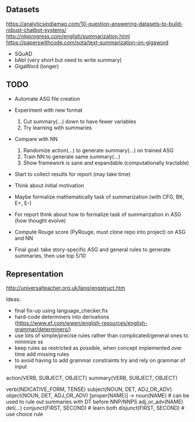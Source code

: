 ## Datasets

https://analyticsindiamag.com/10-question-answering-datasets-to-build-robust-chatbot-systems/
http://nlpprogress.com/english/summarization.html
https://paperswithcode.com/sota/text-summarization-on-gigaword

- SQuAD
- bAbI (very short but need to write summary)
- GigaWord (longer)

## TODO

- Automate ASG file creation
- Experiment with new format
    1. Cut summary(...) down to have fewer variables
    2. Try learning with summaries
- Compare with NN
    1. Randomize action(...) to generate summary(...) on trained ASG
    2. Train NN to generate same summary(...)
    3. Show framework is sane and expandable (computationally tractable)

- Start to collect results for report (may take time)
- Think about initial motivation
- Maybe formalize mathematically task of summarization (with CFG, BK, E+, E-)
- For report think about how to formalize task of summarization in ASG (how thought evolve)
- Compute Rouge score (PyRouge, must clone repo into project) on ASG and NN

- Final goal: take story-specific ASG and general rules to generate summaries, then use top 5/10

## Representation

http://universalteacher.org.uk/lang/engstruct.htm

Ideas:
- final fix-up using language_checker.fix
- hard-code determiners into derivations (https://www.ef.com/wwen/english-resources/english-grammar/determiners/)
- use lots of simple/precise rules rather than complicated/general ones to minimize ss
- keep rules as restricted as possible, when concept implemented over time add missing rules
- to avoid having to add grammar constraints try and rely on grammar of input

action(VERB, SUBJECT, OBJECT)
summary(VERB, SUBJECT, OBJECT)

verb(INDICATIVE_FORM, TENSE)
subject(NOUN, DET, ADJ_OR_ADV)
object(NOUN, DET, ADJ_OR_ADV)
[proper(NAME)] -> noun(NAME)    # can be used to rule out summaries with DT before NNP/NNPS
adj_or_adv(NAME)
det(...)
conjunct(FIRST, SECOND)         # learn both
disjunct(FIRST, SECOND)         # use choice rule